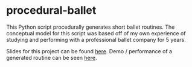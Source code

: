  # procedural-ballet 

This Python script procedurally generates short ballet routines. The conceptual model for this script was based off of my own experience of studying and performing with a professional ballet company for 5 years.
 
Slides for this project can be found [here](https://docs.google.com/presentation/d/1d9Z7uRZBHDiIX-3huSZ6RUPpTi1ZKsPs1WnagK4L6iQ/edit?usp=sharing).
Demo / performance of a generated routine can be seen [here](https://www.youtube.com/watch?v=HfcxQw5kf4w).
